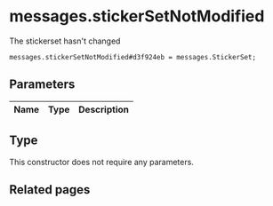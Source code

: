 # messages.stickerSetNotModified
The stickerset hasn't changed

```
messages.stickerSetNotModified#d3f924eb = messages.StickerSet;
```

## Parameters
| Name | Type | Description |
| ---- | :----: | ----------- |


## Type
This constructor does not require any parameters.

## Related pages
